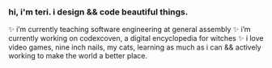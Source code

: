 ### hi, i'm teri. i design && code beautiful things.

✨ i’m currently teaching software engineering at general assembly
✨ i’m currently working on codexcoven, a digital encyclopedia for witches
✨ i love video games, nine inch nails, my cats, learning as much as i can && actively working to make the world a better place.

<!--
**terilondon/terilondon** is a ✨ _special_ ✨ repository because its `README.md` (this file) appears on your GitHub profile.

Here are some ideas to get you started:

- 🔭 I’m currently working on ...
- 🌱 I’m currently learning ...
- 👯 I’m looking to collaborate on ...
- 🤔 I’m looking for help with ...
- 💬 Ask me about ...
- 📫 How to reach me: ...
- 😄 Pronouns: ...
- ⚡ Fun fact: ...
-->
